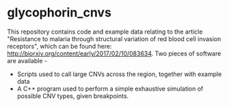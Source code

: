 # glycophorin_cnvs

This repository contains code and example data relating to the article "Resistance to malaria through structural variation of red blood cell invasion receptors", which can be found here: http://biorxiv.org/content/early/2017/02/10/083634.
Two pieces of software are available - 

* Scripts used to call large CNVs across the region, together with example data
* A C++ program used to perform a simple exhaustive simulation of possible CNV types, given breakpoints.

